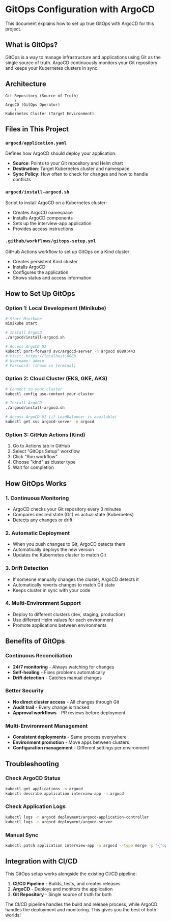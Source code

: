 # GitOps Configuration with ArgoCD

This document explains how to set up true GitOps with ArgoCD for this project.

## What is GitOps?

GitOps is a way to manage infrastructure and applications using Git as the single source of truth. ArgoCD continuously monitors your Git repository and keeps your Kubernetes clusters in sync.

## Architecture

```
Git Repository (Source of Truth)
    ↓
ArgoCD (GitOps Operator)
    ↓
Kubernetes Cluster (Target Environment)
```

## Files in This Project

### `argocd/application.yaml`

Defines how ArgoCD should deploy your application:

- **Source**: Points to your Git repository and Helm chart
- **Destination**: Target Kubernetes cluster and namespace
- **Sync Policy**: How often to check for changes and how to handle conflicts

### `argocd/install-argocd.sh`

Script to install ArgoCD on a Kubernetes cluster:

- Creates ArgoCD namespace
- Installs ArgoCD components
- Sets up the interview-app application
- Provides access instructions

### `.github/workflows/gitops-setup.yml`

GitHub Actions workflow to set up GitOps on a Kind cluster:

- Creates persistent Kind cluster
- Installs ArgoCD
- Configures the application
- Shows status and access information

## How to Set Up GitOps

### Option 1: Local Development (Minikube)

```bash
# Start Minikube
minikube start

# Install ArgoCD
./argocd/install-argocd.sh

# Access ArgoCD UI
kubectl port-forward svc/argocd-server -n argocd 8080:443
# Visit: https://localhost:8080
# Username: admin
# Password: (shown in terminal)
```

### Option 2: Cloud Cluster (EKS, GKE, AKS)

```bash
# Connect to your cluster
kubectl config use-context your-cluster

# Install ArgoCD
./argocd/install-argocd.sh

# Access ArgoCD UI (if LoadBalancer is available)
kubectl get svc argocd-server -n argocd
```

### Option 3: GitHub Actions (Kind)

1. Go to Actions tab in GitHub
2. Select "GitOps Setup" workflow
3. Click "Run workflow"
4. Choose "kind" as cluster type
5. Wait for completion

## How GitOps Works

### 1. Continuous Monitoring

- ArgoCD checks your Git repository every 3 minutes
- Compares desired state (Git) vs actual state (Kubernetes)
- Detects any changes or drift

### 2. Automatic Deployment

- When you push changes to Git, ArgoCD detects them
- Automatically deploys the new version
- Updates the Kubernetes cluster to match Git

### 3. Drift Detection

- If someone manually changes the cluster, ArgoCD detects it
- Automatically reverts changes to match Git state
- Keeps cluster in sync with your code

### 4. Multi-Environment Support

- Deploy to different clusters (dev, staging, production)
- Use different Helm values for each environment
- Promote applications between environments

## Benefits of GitOps

### Continuous Reconciliation

- **24/7 monitoring** - Always watching for changes
- **Self-healing** - Fixes problems automatically
- **Drift detection** - Catches manual changes

### Better Security

- **No direct cluster access** - All changes through Git
- **Audit trail** - Every change is tracked
- **Approval workflows** - PR reviews before deployment

### Multi-Environment Management

- **Consistent deployments** - Same process everywhere
- **Environment promotion** - Move apps between clusters
- **Configuration management** - Different settings per environment

## Troubleshooting

### Check ArgoCD Status

```bash
kubectl get applications -n argocd
kubectl describe application interview-app -n argocd
```

### Check Application Logs

```bash
kubectl logs -n argocd deployment/argocd-application-controller
kubectl logs -n argocd deployment/argocd-server
```

### Manual Sync

```bash
kubectl patch application interview-app -n argocd --type merge -p '{"operation":{"sync":{"syncStrategy":{"hook":{"force":true}}}}}'
```

## Integration with CI/CD

This GitOps setup works alongside the existing CI/CD pipeline:

1. **CI/CD Pipeline** - Builds, tests, and creates releases
2. **ArgoCD** - Deploys and monitors the application
3. **Git Repository** - Single source of truth for both

The CI/CD pipeline handles the build and release process, while ArgoCD handles the deployment and monitoring. This gives you the best of both worlds!
